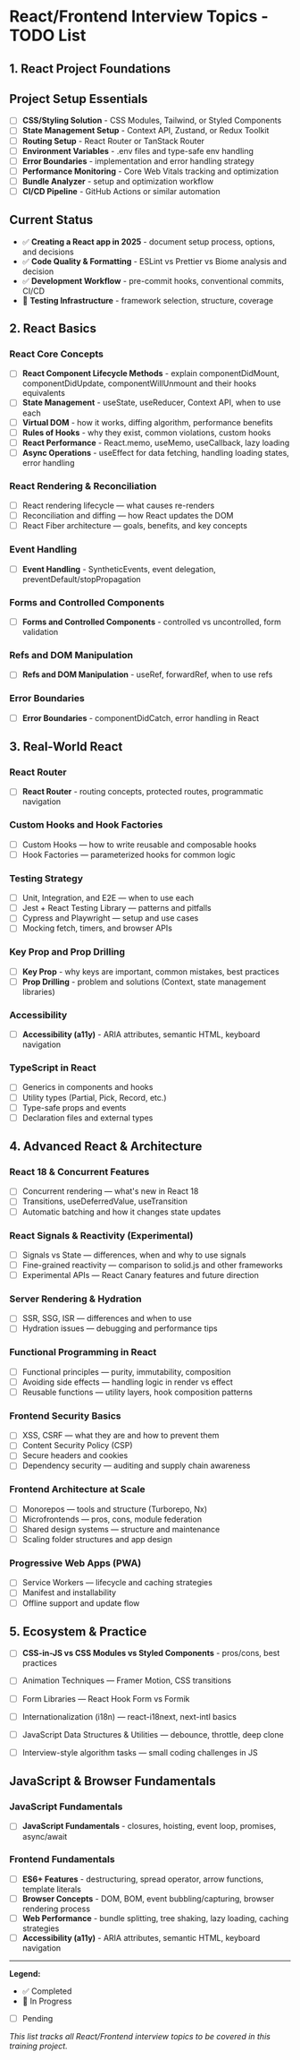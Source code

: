 # React/Frontend Interview Topics - TODO List

## 1. React Project Foundations

## Project Setup Essentials

- [ ] **CSS/Styling Solution** - CSS Modules, Tailwind, or Styled Components
- [ ] **State Management Setup** - Context API, Zustand, or Redux Toolkit
- [ ] **Routing Setup** - React Router or TanStack Router
- [ ] **Environment Variables** - .env files and type-safe env handling
- [ ] **Error Boundaries** - implementation and error handling strategy
- [ ] **Performance Monitoring** - Core Web Vitals tracking and optimization
- [ ] **Bundle Analyzer** - setup and optimization workflow
- [ ] **CI/CD Pipeline** - GitHub Actions or similar automation

## Current Status

- ✅ **Creating a React app in 2025** - document setup process, options, and decisions
- ✅ **Code Quality & Formatting** - ESLint vs Prettier vs Biome analysis and decision
- ✅ **Development Workflow** - pre-commit hooks, conventional commits, CI/CD
- 🔄 **Testing Infrastructure** - framework selection, structure, coverage

## 2. React Basics

### React Core Concepts

- [ ] **React Component Lifecycle Methods** - explain componentDidMount, componentDidUpdate, componentWillUnmount and their hooks equivalents
- [ ] **State Management** - useState, useReducer, Context API, when to use each
- [ ] **Virtual DOM** - how it works, diffing algorithm, performance benefits
- [ ] **Rules of Hooks** - why they exist, common violations, custom hooks
- [ ] **React Performance** - React.memo, useMemo, useCallback, lazy loading
- [ ] **Async Operations** - useEffect for data fetching, handling loading states, error handling

### React Rendering & Reconciliation

- [ ] React rendering lifecycle — what causes re-renders
- [ ] Reconciliation and diffing — how React updates the DOM
- [ ] React Fiber architecture — goals, benefits, and key concepts

### Event Handling

- [ ] **Event Handling** - SyntheticEvents, event delegation, preventDefault/stopPropagation

### Forms and Controlled Components

- [ ] **Forms and Controlled Components** - controlled vs uncontrolled, form validation

### Refs and DOM Manipulation

- [ ] **Refs and DOM Manipulation** - useRef, forwardRef, when to use refs

### Error Boundaries

- [ ] **Error Boundaries** - componentDidCatch, error handling in React

## 3. Real-World React

### React Router

- [ ] **React Router** - routing concepts, protected routes, programmatic navigation

### Custom Hooks and Hook Factories

- [ ] Custom Hooks — how to write reusable and composable hooks
- [ ] Hook Factories — parameterized hooks for common logic

### Testing Strategy

- [ ] Unit, Integration, and E2E — when to use each
- [ ] Jest + React Testing Library — patterns and pitfalls
- [ ] Cypress and Playwright — setup and use cases
- [ ] Mocking fetch, timers, and browser APIs

### Key Prop and Prop Drilling

- [ ] **Key Prop** - why keys are important, common mistakes, best practices
- [ ] **Prop Drilling** - problem and solutions (Context, state management libraries)

### Accessibility

- [ ] **Accessibility (a11y)** - ARIA attributes, semantic HTML, keyboard navigation

### TypeScript in React

- [ ] Generics in components and hooks
- [ ] Utility types (Partial, Pick, Record, etc.)
- [ ] Type-safe props and events
- [ ] Declaration files and external types

## 4. Advanced React & Architecture

### React 18 & Concurrent Features

- [ ] Concurrent rendering — what's new in React 18
- [ ] Transitions, useDeferredValue, useTransition
- [ ] Automatic batching and how it changes state updates

### React Signals & Reactivity (Experimental)

- [ ] Signals vs State — differences, when and why to use signals
- [ ] Fine-grained reactivity — comparison to solid.js and other frameworks
- [ ] Experimental APIs — React Canary features and future direction

### Server Rendering & Hydration

- [ ] SSR, SSG, ISR — differences and when to use
- [ ] Hydration issues — debugging and performance tips

### Functional Programming in React

- [ ] Functional principles — purity, immutability, composition
- [ ] Avoiding side effects — handling logic in render vs effect
- [ ] Reusable functions — utility layers, hook composition patterns

### Frontend Security Basics

- [ ] XSS, CSRF — what they are and how to prevent them
- [ ] Content Security Policy (CSP)
- [ ] Secure headers and cookies
- [ ] Dependency security — auditing and supply chain awareness

### Frontend Architecture at Scale

- [ ] Monorepos — tools and structure (Turborepo, Nx)
- [ ] Microfrontends — pros, cons, module federation
- [ ] Shared design systems — structure and maintenance
- [ ] Scaling folder structures and app design

### Progressive Web Apps (PWA)

- [ ] Service Workers — lifecycle and caching strategies
- [ ] Manifest and installability
- [ ] Offline support and update flow

## 5. Ecosystem & Practice

- [ ] **CSS-in-JS vs CSS Modules vs Styled Components** - pros/cons, best practices
- [ ] Animation Techniques — Framer Motion, CSS transitions
- [ ] Form Libraries — React Hook Form vs Formik

- [ ] Internationalization (i18n) — react-i18next, next-intl basics

- [ ] JavaScript Data Structures & Utilities — debounce, throttle, deep clone
- [ ] Interview-style algorithm tasks — small coding challenges in JS

## JavaScript & Browser Fundamentals

### JavaScript Fundamentals

- [ ] **JavaScript Fundamentals** - closures, hoisting, event loop, promises, async/await

### Frontend Fundamentals

- [ ] **ES6+ Features** - destructuring, spread operator, arrow functions, template literals
- [ ] **Browser Concepts** - DOM, BOM, event bubbling/capturing, browser rendering process
- [ ] **Web Performance** - bundle splitting, tree shaking, lazy loading, caching strategies
- [ ] **Accessibility (a11y)** - ARIA attributes, semantic HTML, keyboard navigation

---

**Legend:**

- ✅ Completed
- 🔄 In Progress
- [ ] Pending

_This list tracks all React/Frontend interview topics to be covered in this training project._

